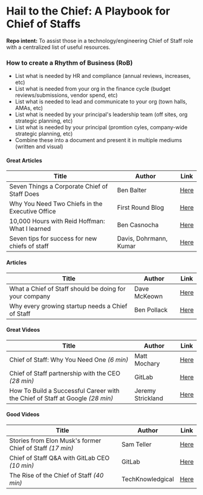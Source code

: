 # Hail to the Chief: A Playbook for Chief of Staffs
**Repo intent:** To assist those in a technology/engineering Chief of Staff role with a centralized list of useful resources. 

### How to create a Rhythm of Business (RoB)
- List what is needed by HR and compliance (annual reviews, increases, etc)
- List what is needed from your org in the finance cycle (budget reviews/submissions, vendor spend, etc) 
- List what is needed to lead and communicate to your org (town halls, AMAs, etc)
- List what is needed by your principal's leadership team (off sites, org strategic planning, etc) 
- List what is needed by your principal (promtion cyles, company-wide strategic planning, etc)
- Combine these into a document and present it in multiple mediums (written and visual)


#### Great Articles
| Title | Author |  Link |  
|------|-----------|---|
|  Seven Things a Corporate Chief of Staff Does    |     Ben Balter      | [Here](https://ben.balter.com/2022/03/09/seven-things-a-corporate-chief-of-staff-does/)  |
|  Why You Need Two Chiefs in the Executive Office   |      First Round Blog     | [Here](https://review.firstround.com/why-you-need-two-chiefs-in-the-executive-office) 
|  10,000 Hours with Reid Hoffman: What I learned    |     Ben Casnocha      | [Here](https://casnocha.com/reid-hoffman-lessons)  |
|  Seven tips for success for new chiefs of staff |     Davis, Dohrmann, Kumar      | [Here](https://www.mckinsey.com/industries/public-and-social-sector/our-insights/seven-tips-for-success-for-new-chiefs-of-staff-at-government-agencies)  |

#### Articles
| Title | Author |  Link |  
|------|-----------|---|
|  What a Chief of Staff should be doing for your company    |     Dave McKeown      | [Here](https://www.inc.com/dave-mckeown/what-a-chief-of-staff-should-be-doing-for-your-company.html)  |
|  Why every growing startup needs a Chief of Staff   |      Ben Pollack     | [Here](https://www.charthop.com/resources/blog/best-practices/why-every-growing-startup-needs-a-chief-of-staff/) 

#### Great Videos
| Title | Author |  Link |  
|------|-----------|---|
|  Chief of Staff: Why You Need One *(6 min)*    |     Matt Mochary      | [Here](https://www.youtube.com/watch?v=EMlyVjgXyH4)  |
|  Chief of Staff partnership with the CEO *(28 min)*   |      GitLab     | [Here](https://www.youtube.com/watch?v=jdlNhxFTAnM) 
|  How To Build a Successful Career with the Chief of Staff at Google  *(28 min)*   |     Jeremy Strickland      | [Here](https://www.youtube.com/watch?v=fOSnwpJX-DM)  |


#### Good Videos
| Title | Author |  Link |  
|------|-----------|---|
|  Stories from Elon Musk's former Chief of Staff *(17 min)*    |     Sam Teller      | [Here](https://www.youtube.com/watch?v=4qqSaK4pXnY)  |
|  Chief of Staff Q&A with GitLab CEO  *(10 min)*  |      GitLab     | [Here](https://www.youtube.com/watch?v=uUwmlJfim6U) 
|  The Rise of the Chief of Staff *(40 min)*   |     TechKnowledgical      | [Here](https://www.youtube.com/watch?v=4if3GMuGP94)  |
